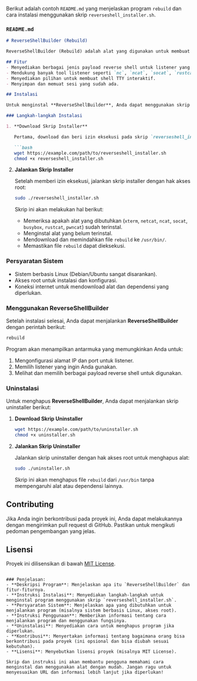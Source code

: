 Berikut adalah contoh `README.md` yang menjelaskan program `rebuild` dan cara instalasi menggunakan skrip `reverseshell_installer.sh`.

### `README.md`

```markdown
# ReverseShellBuilder (Rebuild)

ReverseShellBuilder (Rebuild) adalah alat yang digunakan untuk membuat berbagai jenis payload reverse shell dan menjalankannya pada listener tertentu. Alat ini mendukung berbagai jenis listener seperti `nc`, `ncat`, `socat`, `rustcat`, dan banyak lagi. Anda dapat menggunakan alat ini untuk mendengarkan koneksi dari sistem target setelah reverse shell berhasil dieksekusi.

## Fitur
- Menyediakan berbagai jenis payload reverse shell untuk listener yang berbeda.
- Mendukung banyak tool listener seperti `nc`, `ncat`, `socat`, `rustcat`, `pwncat`, dan lainnya.
- Menyediakan pilihan untuk membuat shell TTY interaktif.
- Menyimpan dan memuat sesi yang sudah ada.

## Instalasi

Untuk menginstal **ReverseShellBuilder**, Anda dapat menggunakan skrip instalasi otomatis yang telah disediakan, `reverseshell_installer.sh`. Skrip ini akan mendownload alat ini, memindahkannya ke `/usr/bin/`, serta memastikan bahwa semua dependensi yang diperlukan terinstal.

### Langkah-langkah Instalasi

1. **Download Skrip Installer**

   Pertama, download dan beri izin eksekusi pada skrip `reverseshell_installer.sh`:

   ```bash
   wget https://example.com/path/to/reverseshell_installer.sh
   chmod +x reverseshell_installer.sh
   ```

2. **Jalankan Skrip Installer**

   Setelah memberi izin eksekusi, jalankan skrip installer dengan hak akses root:

   ```bash
   sudo ./reverseshell_installer.sh
   ```

   Skrip ini akan melakukan hal berikut:
   - Memeriksa apakah alat yang dibutuhkan (`xterm`, `netcat`, `ncat`, `socat`, `busybox`, `rustcat`, `pwncat`) sudah terinstal.
   - Menginstal alat yang belum terinstal.
   - Mendownload dan memindahkan file `rebuild` ke `/usr/bin/`.
   - Memastikan file `rebuild` dapat dieksekusi.

### Persyaratan Sistem
- Sistem berbasis Linux (Debian/Ubuntu sangat disarankan).
- Akses root untuk instalasi dan konfigurasi.
- Koneksi internet untuk mendownload alat dan dependensi yang diperlukan.

### Menggunakan ReverseShellBuilder

Setelah instalasi selesai, Anda dapat menjalankan **ReverseShellBuilder** dengan perintah berikut:

```bash
rebuild
```

Program akan menampilkan antarmuka yang memungkinkan Anda untuk:
1. Mengonfigurasi alamat IP dan port untuk listener.
2. Memilih listener yang ingin Anda gunakan.
3. Melihat dan memilih berbagai payload reverse shell untuk digunakan.

### Uninstalasi

Untuk menghapus **ReverseShellBuilder**, Anda dapat menjalankan skrip uninstaller berikut:

1. **Download Skrip Uninstaller**

   ```bash
   wget https://example.com/path/to/uninstaller.sh
   chmod +x uninstaller.sh
   ```

2. **Jalankan Skrip Uninstaller**

   Jalankan skrip uninstaller dengan hak akses root untuk menghapus alat:

   ```bash
   sudo ./uninstaller.sh
   ```

   Skrip ini akan menghapus file `rebuild` dari `/usr/bin` tanpa mempengaruhi alat atau dependensi lainnya.

## Contributing

Jika Anda ingin berkontribusi pada proyek ini, Anda dapat melakukannya dengan mengirimkan pull request di GitHub. Pastikan untuk mengikuti pedoman pengembangan yang jelas.

## Lisensi

Proyek ini dilisensikan di bawah [MIT License](LICENSE).
```

### Penjelasan:
- **Deskripsi Program**: Menjelaskan apa itu `ReverseShellBuilder` dan fitur-fiturnya.
- **Instruksi Instalasi**: Menyediakan langkah-langkah untuk menginstal program menggunakan skrip `reverseshell_installer.sh`.
- **Persyaratan Sistem**: Menjelaskan apa yang dibutuhkan untuk menjalankan program (misalnya sistem berbasis Linux, akses root).
- **Instruksi Penggunaan**: Memberikan informasi tentang cara menjalankan program dan menggunakan fungsinya.
- **Uninstalasi**: Menyediakan cara untuk menghapus program jika diperlukan.
- **Kontribusi**: Menyertakan informasi tentang bagaimana orang bisa berkontribusi pada proyek (ini opsional dan bisa diubah sesuai kebutuhan).
- **Lisensi**: Menyebutkan lisensi proyek (misalnya MIT License).

Skrip dan instruksi ini akan membantu pengguna memahami cara menginstal dan menggunakan alat dengan mudah. Jangan ragu untuk menyesuaikan URL dan informasi lebih lanjut jika diperlukan!
